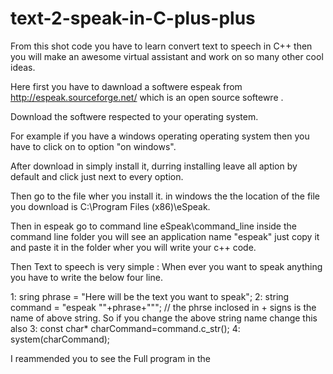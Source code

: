 # text-2-speak-in-C-plus-plus
From this shot code you have to learn convert text to speech in C++ then you will make an awesome virtual assistant and work on so many other cool ideas.

Here first you have to dawnload a softwere espeak from http://espeak.sourceforge.net/ which is an open source softewre . 

Download the softwere respected to your operating system.

For example if you have a windows operating operating system then you have to click on to option "on windows".

After download in simply install it, durring installing leave all aption by default and click just next to every option.

Then go to the file wher you install it. in windows the the location of the file you download is C:\Program Files (x86)\eSpeak\.

Then in espeak go to command line eSpeak\command_line  inside the command line folder you will see an application name "espeak" just copy it and paste it in the folder wher you will write your c++ code.

Then Text to speech is very simple : When ever you want to speak anything you have to write the below four line.

1:	sring phrase = "Here will be the text you want to speak";
2:	string command = "espeak \""+phrase+"\"";     // the phrse inclosed in + signs is the name of above string. So if you change the above string name change this also
3:	const char* charCommand=command.c_str();
4:	system(charCommand);

I reammended you to see the Full program in the 
